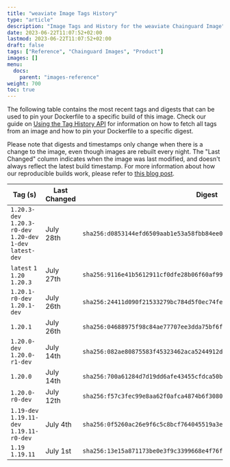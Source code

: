 ```yaml
---
title: "weaviate Image Tags History"
type: "article"
description: "Image Tags and History for the weaviate Chainguard Image"
date: 2023-06-22T11:07:52+02:00
lastmod: 2023-06-22T11:07:52+02:00
draft: false
tags: ["Reference", "Chainguard Images", "Product"]
images: []
menu:
  docs:
    parent: "images-reference"
weight: 700
toc: true
---
```


The following table contains the most recent tags and digests that can be used to pin your Dockerfile to a specific build of this image. Check our guide on [Using the Tag History API](/chainguard/chainguard-images/using-the-tag-history-api/) for information on how to fetch all tags from an image and how to pin your Dockerfile to a specific digest.

Please note that digests and timestamps only change when there is a change to the image, even though images are rebuilt every night. The "Last Changed" column indicates when the image was last modified, and doesn't always reflect the latest build timestamp. For more information about how our reproducible builds work, please refer to [this blog post](https://www.chainguard.dev/unchained/reproducing-chainguards-reproducible-image-builds).

| Tag (s)                                                       | Last Changed | Digest                                                                    |
|---------------------------------------------------------------|--------------|---------------------------------------------------------------------------|
|  `1.20.3-dev` `1.20.3-r0-dev` `1.20-dev` `1-dev` `latest-dev` | July 28th    | `sha256:d0853144efd6509aab1e53a58fbb84ee0b1c7e515ec87d73354956e914ddf660` |
|  `latest` `1` `1.20` `1.20.3`                                 | July 27th    | `sha256:9116e41b5612911cf0dfe28b06f60af99e8cd4d57a57458b22b8c54ffed4a1e9` |
|  `1.20.1-r0-dev` `1.20.1-dev`                                 | July 26th    | `sha256:24411d090f21533279bc784d5f0ec74fe191a70d146c44626f0b6c8164e77337` |
|  `1.20.1`                                                     | July 26th    | `sha256:04688975f98c84ae77707ee3dda75bf6f1095909f1ac589c2c25cbb2a792b920` |
|  `1.20.0-dev` `1.20.0-r1-dev`                                 | July 14th    | `sha256:082ae80875583f45323462aca5244912d648270f93093d86233e632d899b9556` |
|  `1.20.0`                                                     | July 14th    | `sha256:700a61284d7d19dd6afe43455cfdca50bc50f08a292c87c373e755a11584c3d0` |
|  `1.20.0-r0-dev`                                              | July 12th    | `sha256:f57c3fec99e8aa62f0afca4874b6f308084d28a410f5e865e8c185814a1b5f4a` |
|  `1.19-dev` `1.19.11-dev` `1.19.11-r0-dev`                    | July 4th     | `sha256:0f5260ac26e9f6c5c8bcf764045519a3e6a1a3a0e225356f3c6dd5aadf82f102` |
|  `1.19` `1.19.11`                                             | July 1st     | `sha256:13e15a871173be0e3f9c3399668e4f76fb08512c72f716fa69806f7d49e5e46e` |
